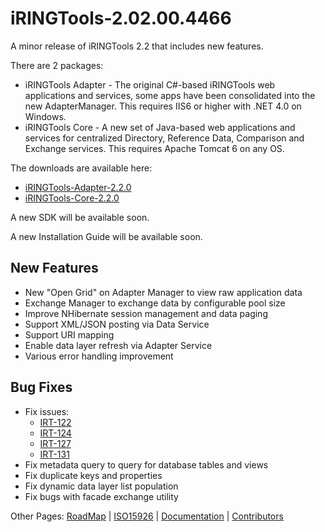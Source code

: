 # iRINGTools-2.02.00.4466 #

A minor release of iRINGTools 2.2 that includes new features.

There are 2 packages:

  * iRINGTools Adapter - The original C#-based iRINGTools web applications and services, some apps have been consolidated into the new AdapterManager.  This requires IIS6 or higher with .NET 4.0 on Windows.
  * iRINGTools Core - A new set of Java-based web applications and services for centralized Directory, Reference Data, Comparison and Exchange services. This requires Apache Tomcat 6 on any OS.


The downloads are available here:
  * [iRINGTools-Adapter-2.2.0](http://iring-tools.googlecode.com/files/iRINGTools-Adapter-2.2.0.zip)
  * [iRINGTools-Core-2.2.0](http://iring-tools.googlecode.com/files/iRINGTools-Core-2.2.0.zip)

A new SDK will be available soon.

A new Installation Guide will be available soon.

## New Features ##
  * New "Open Grid" on Adapter Manager to view raw application data
  * Exchange Manager to exchange data by configurable pool size
  * Improve NHibernate session management and data paging
  * Support XML/JSON posting via Data Service
  * Support URI mapping
  * Enable data layer refresh via Adapter Service
  * Various error handling improvement

## Bug Fixes ##
  * Fix issues:
    * [IRT-122](http://jira.iringug.org:8080/browse/IRT-122)
    * [IRT-124](http://jira.iringug.org:8080/browse/IRT-124)
    * [IRT-127](http://jira.iringug.org:8080/browse/IRT-127)
    * [IRT-131](http://jira.iringug.org:8080/browse/IRT-131)
  * Fix metadata query to query for database tables and views
  * Fix duplicate keys and properties
  * Fix dynamic data layer list population
  * Fix bugs with facade exchange utility

Other Pages: [RoadMap](RoadMap.md) | [ISO15926](ISO15926.md) | [Documentation](Documentation.md) | [Contributors](Contributors.md)